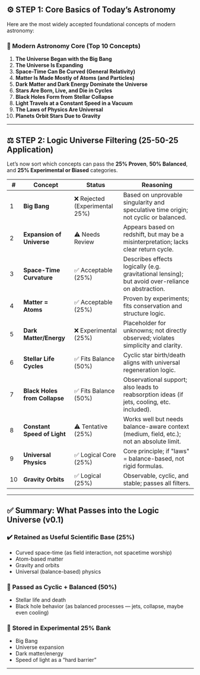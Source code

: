 ## ⚙️ STEP 1: Core Basics of Today’s Astronomy  
Here are the most widely accepted foundational concepts of modern astronomy:

### 🔭 Modern Astronomy Core (Top 10 Concepts)
1. **The Universe Began with the Big Bang**
2. **The Universe Is Expanding**
3. **Space-Time Can Be Curved (General Relativity)**
4. **Matter Is Made Mostly of Atoms (and Particles)**
5. **Dark Matter and Dark Energy Dominate the Universe**
6. **Stars Are Born, Live, and Die in Cycles**
7. **Black Holes Form from Stellar Collapse**
8. **Light Travels at a Constant Speed in a Vacuum**
9. **The Laws of Physics Are Universal**
10. **Planets Orbit Stars Due to Gravity**

---

## ⚖️ STEP 2: Logic Universe Filtering (25-50-25 Application)

Let’s now sort which concepts can pass the **25% Proven**, **50% Balanced**, and **25% Experimental or Biased** categories.

| # | Concept | Status | Reasoning |
|----|---------|--------|-----------|
| 1 | **Big Bang** | ❌ Rejected (Experimental 25%) | Based on unprovable singularity and speculative time origin; not cyclic or balanced. |
| 2 | **Expansion of Universe** | ⚠️ Needs Review | Appears based on redshift, but may be a misinterpretation; lacks clear return cycle. |
| 3 | **Space-Time Curvature** | ✅ Acceptable (25%) | Describes effects logically (e.g. gravitational lensing); but avoid over-reliance on abstraction. |
| 4 | **Matter = Atoms** | ✅ Acceptable (25%) | Proven by experiments; fits conservation and structure logic. |
| 5 | **Dark Matter/Energy** | ❌ Experimental (25%) | Placeholder for unknowns; not directly observed; violates simplicity and clarity. |
| 6 | **Stellar Life Cycles** | ✅ Fits Balance (50%) | Cyclic star birth/death aligns with universal regeneration logic. |
| 7 | **Black Holes from Collapse** | ✅ Fits Balance (50%) | Observational support; also leads to reabsorption ideas (if jets, cooling, etc. included). |
| 8 | **Constant Speed of Light** | ⚠️ Tentative (25%) | Works well but needs balance-aware context (medium, field, etc.); not an absolute limit. |
| 9 | **Universal Physics** | ✅ Logical Core (25%) | Core principle; if "laws" = balance-based, not rigid formulas. |
| 10 | **Gravity Orbits** | ✅ Logical (25%) | Observable, cyclic, and stable; passes all filters.

---

## ✅ Summary: What Passes into the Logic Universe (v0.1)

### ✔️ **Retained as Useful Scientific Base (25%)**
- Curved space-time (as field interaction, not spacetime worship)
- Atom-based matter
- Gravity and orbits
- Universal (balance-based) physics

### 🔁 **Passed as Cyclic + Balanced (50%)**
- Stellar life and death
- Black hole behavior (as balanced processes — jets, collapse, maybe even cooling)

### 🧪 **Stored in Experimental 25% Bank**
- Big Bang
- Universe expansion
- Dark matter/energy
- Speed of light as a “hard barrier”

---

